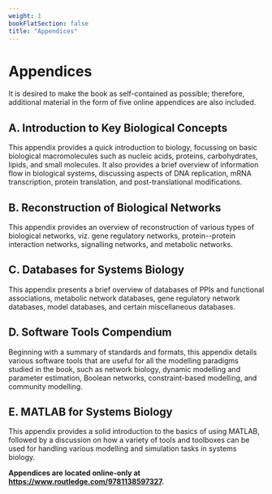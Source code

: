```yaml
---
weight: 1
bookFlatSection: false
title: "Appendices"
---
```


# Appendices

It is desired to make the book as self-contained as possible; therefore, additional material in the form of five online appendices are also included.


## A. Introduction to Key Biological Concepts

This appendix provides a quick introduction to biology, focussing on basic biological macromolecules such as nucleic acids, proteins, carbohydrates, lipids, and small molecules. It also provides a brief overview of information flow in biological systems, discussing aspects of DNA replication, mRNA transcription, protein translation, and post-translational modifications.


## B. Reconstruction of Biological Networks

This appendix provides an overview of reconstruction of various types of biological networks, viz. gene regulatory networks, protein--protein interaction networks, signalling networks, and metabolic networks.


## C. Databases for Systems Biology

This appendix presents a brief overview of databases of PPIs and functional associations, metabolic network databases, gene regulatory network databases, model databases, and certain miscellaneous databases.


## D. Software Tools Compendium

Beginning with a summary of standards and formats, this appendix details various software tools that are useful for all the modelling paradigms studied in the book, such as network biology, dynamic modelling and parameter estimation, Boolean networks, constraint-based modelling, and community modelling. 


## E. MATLAB for Systems Biology

This appendix provides a solid introduction to the basics of using MATLAB, followed by a discussion on how a variety of tools and toolboxes can be used for handling various modelling and simulation tasks in systems biology.

**Appendices are located online-only at https://www.routledge.com/9781138597327.**
